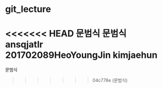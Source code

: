 # git_lecture
<<<<<<< HEAD
문범식 문범식 ansqjatlr	
201702089HeoYoungJin
kimjaehun
=======
문범식
>>>>>>> 04c778e (문범식)
